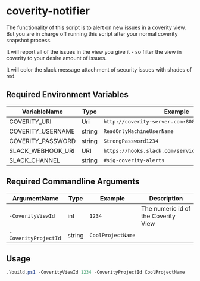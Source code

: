 # coverity-notifier

The functionality of this script is to alert on new issues in a coverity view.
But you are in charge off running this script after your normal coverity snapshot process.

It will report all of the issues in the view you give it - so filter the view in coverity to your desire amount of issues.

It will color the slack message attachment of security issues with shades of red.

## Required Environment Variables

|VariableName|Type|Example|
|---|---|---|
|COVERITY_URI|Uri|`http://coverity-server.com:8080/`|
|COVERITY_USERNAME|string|`ReadOnlyMachineUserName`|
|COVERITY_PASSWORD|string|`StrongPassword1234`|
|SLACK_WEBHOOK_URI|URI|`https://hooks.slack.com/services/XXXX/YYYY/zzzzz`|
|SLACK_CHANNEL|string|`#sig-coverity-alerts`|

## Required Commandline Arguments

|ArgumentName|Type|Example|Description|
|---|---|---|---|
|`-CoverityViewId`|int|`1234`|The numeric id of the Coverity View|
|`-CoverityProjectId`|string|`CoolProjectName`|

## Usage

```powershell
.\build.ps1 -CoverityViewId 1234 -CoverityProjectId CoolProjectName
```
